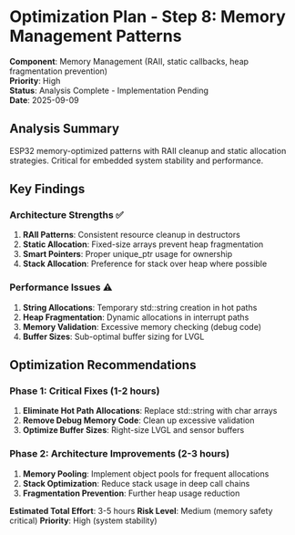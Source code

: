 # Optimization Plan - Step 8: Memory Management Patterns

**Component**: Memory Management (RAII, static callbacks, heap fragmentation prevention)  
**Priority**: High  
**Status**: Analysis Complete - Implementation Pending  
**Date**: 2025-09-09

## Analysis Summary

ESP32 memory-optimized patterns with RAII cleanup and static allocation strategies. Critical for embedded system stability and performance.

## Key Findings

### Architecture Strengths ✅
1. **RAII Patterns**: Consistent resource cleanup in destructors
2. **Static Allocation**: Fixed-size arrays prevent heap fragmentation
3. **Smart Pointers**: Proper unique_ptr usage for ownership
4. **Stack Allocation**: Preference for stack over heap where possible

### Performance Issues ⚠️
1. **String Allocations**: Temporary std::string creation in hot paths
2. **Heap Fragmentation**: Dynamic allocations in interrupt paths
3. **Memory Validation**: Excessive memory checking (debug code)
4. **Buffer Sizes**: Sub-optimal buffer sizing for LVGL

## Optimization Recommendations

### Phase 1: Critical Fixes (1-2 hours)
1. **Eliminate Hot Path Allocations**: Replace std::string with char arrays
2. **Remove Debug Memory Code**: Clean up excessive validation
3. **Optimize Buffer Sizes**: Right-size LVGL and sensor buffers

### Phase 2: Architecture Improvements (2-3 hours)
1. **Memory Pooling**: Implement object pools for frequent allocations
2. **Stack Optimization**: Reduce stack usage in deep call chains
3. **Fragmentation Prevention**: Further heap usage reduction

**Estimated Total Effort**: 3-5 hours
**Risk Level**: Medium (memory safety critical)
**Priority**: High (system stability)